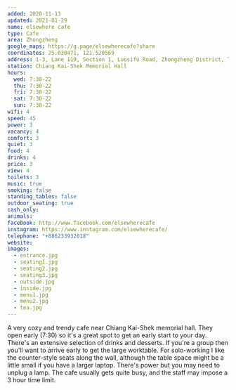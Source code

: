 ```yaml
---
added: 2020-11-13
updated: 2021-01-29
name: elsewhere cafe
type: Cafe
area: Zhongzheng
google_maps: https://g.page/elsewherecafe?share
coordinates: 25.030471, 121.520569
address: 1-3, Lane 119, Section 1, Luosifu Road, Zhongzheng District, Taipei City, Taiwan 100
station: Chiang Kai-Shek Memorial Hall
hours:
  wed: 7:30-22
  thu: 7:30-22
  fri: 7:30-22
  sat: 7:30-22
  sun: 7:30-22
wifi: 4
speed: 45
power: 3
vacancy: 4
comfort: 3
quiet: 3
food: 4
drinks: 4
price: 3
view: 4
toilets: 3
music: true
smoking: false
standing_tables: false
outdoor_seating: true
cash_only: 
animals: 
facebook: http://www.facebook.com/elsewherecafe
instagram: https://www.instagram.com/elsewherecafe/
telephone: "+886233932018"
website: 
images:
  - entrance.jpg
  - seating1.jpg
  - seating2.jpg
  - seating3.jpg
  - outside.jpg
  - inside.jpg
  - menu1.jpg
  - menu2.jpg
  - tea.jpg
---
```


A very cozy and trendy cafe near Chiang Kai-Shek memorial hall. They open early (7:30) so it's a great spot to get an early start to your day. There's an extensive selection of drinks and desserts. If you're a group then you'll want to arrive early to get the large worktable. For solo-working I like the counter-style seats along the wall, although the table space might be a little small if you have a larger laptop. There's power but you may need to unplug a lamp. The cafe usually gets quite busy, and the staff may impose a 3 hour time limit.
